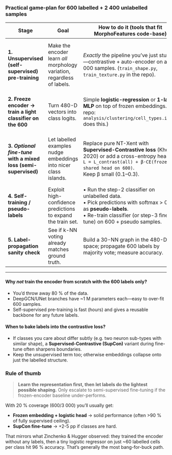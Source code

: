 ### Practical game-plan for **600 labelled + 2 400 unlabelled** samples

| Stage                                                           | Goal                                                                     | How to do it (tools that fit MorphoFeatures code-base)                                                                                                                                         | Why this order?                                                                                                          |
| --------------------------------------------------------------- | ------------------------------------------------------------------------ | ---------------------------------------------------------------------------------------------------------------------------------------------------------------------------------------------- | ------------------------------------------------------------------------------------------------------------------------ |
| **1. Unsupervised (self-supervised) pre-training**              | Make the encoder learn *all* morphology variation, regardless of labels. | *Exactly* the pipeline you’ve just studied—contrastive + auto-encoder on all 3 000 samples. (`train_shape.py`, `train_texture.py` in the repo).                                                | The 2 400 extra samples carry structure the labels don’t cover. Self-supervised pre-training lets you use it “for free”. |
| **2. Freeze encoder → train a light classifier on the 600**     | Turn 480-D vectors into class logits.                                    | Simple **logistic-regression** or **1-layer MLP** on top of frozen embeddings. (In repo: `analysis/clustering/cell_types.ipynb` does this.)                                                    | Gives you a quick baseline and tells you whether morphology alone is enough.                                             |
| **3. *Optional fine-tune* with a mixed loss (semi-supervised)** | Let labelled examples nudge embeddings into nicer class islands.         | Replace pure NT-Xent with **Supervised-Contrastive loss** (Khosla 2020) or add a cross-entropy head:<br>`L = L_contrast(all) + β·CE(frozen or shared head on 600)`.<br>Keep β small (0.1–0.3). | When labelled fraction ≥ 10 – 20 %, a tiny supervised term often lifts accuracy by 2–5 pp without overfitting.           |
| **4. Self-training / pseudo-labels**                            | Exploit high-confidence predictions to expand the train set.             | • Run the step-2 classifier on unlabelled data.<br>• Pick predictions with softmax > 0.9 as **pseudo-labels**.<br>• Re-train classifier (or step-3 fine-tune) on 600 + pseudo samples.         | Works well when classes form tight clusters in the embedding—common with MorphoFeatures.                                 |
| **5. Label-propagation sanity check**                           | See if k-NN voting already matches ground truth.                         | Build a 30-NN graph in the 480-D space; propagate 600 labels by majority vote; measure accuracy.                                                                                               | If accuracy is already high, a heavier supervised step may be unnecessary.                                               |

---

#### Why *not* train the encoder from scratch with the 600 labels only?

* You’d throw away 80 % of the data.
* DeepGCN/UNet branches have \~1 M parameters each—easy to over-fit 600 samples.
* Self-supervised pre-training is fast (hours) and gives a reusable backbone for any future labels.

#### When to **bake labels into the contrastive loss**?

* If classes you care about differ subtly (e.g. two neuron sub-types with similar shape), a **Supervised-Contrastive (SupCon)** variant during fine-tune often sharpens boundaries.
* Keep the unsupervised term too; otherwise embeddings collapse onto just the labelled structure.



### Rule of thumb

> **Learn the representation first, then let labels do the lightest possible shaping.**
> Only escalate to semi-supervised fine-tuning if the frozen-encoder baseline under-performs.

With 20 % coverage (600/3 000) you’ll usually get:

* **Frozen embedding + logistic head** → solid performance (often >90 % of fully supervised ceiling).
* **SupCon fine-tune** → +2-5 pp if classes are hard.

That mirrors what Zinchenko & Hugger observed: they trained the encoder without any labels, then a tiny logistic regressor on just \~60 labelled cells per class hit 96 % accuracy. That’s generally the most bang-for-buck path.
